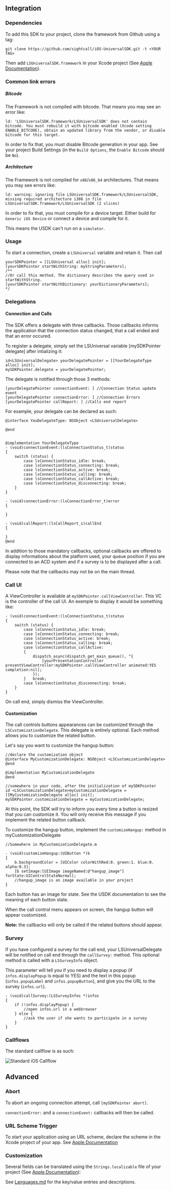 ## Integration

### Dependencies

To add this SDK to your project, clone the framework from Github using a tag:

```
git clone https://github.com/sightcall/iOS-UniversalSDK.git -t <YOUR TAG>
```

Then add `LSUniversalSDK.framework` in your Xcode project (See [Apple Documentation](https://developer.apple.com/library/ios/recipes/xcode_help-project_editor/Articles/AddingaLibrarytoaTarget.html)).

### Common link errors

##### Bitcode

The Framework is not compiled with bitcode. That means you may see an error like:
```
ld: 'LSUniversalSDK.framework/LSUniversalSDK' does not contain bitcode. You must rebuild it with bitcode enabled (Xcode setting ENABLE_BITCODE), obtain an updated library from the vendor, or disable bitcode for this target.
```

In order to fix that, you must disable Bitcode generation in your app. See your project Build Settings (in the `Build Options`, the `Enable Bitcode` should be `No`).


##### Architecture

The Framework is not compiled for `x86`/`x86_64` architectures. That means you may see errors like:

```
ld: warning: ignoring file LSUniversalSDK.framework/LSUniversalSDK, missing required architecture i386 in file LSUniversalSDK.framework/LSUniversalSDK (2 slices)
```

In order to fix that, you must compile for a device target. Either build for `Generic iOS Device` or connect a device and compile for it.

This means the USDK can't run on a `simulator`.

### Usage
To start a connection, create a `LSUniversal` variable and retain it. Then call

```objc
yourSDKPointer = [[LSUniversal alloc] init];
[yourSDKPointer startWithString: myStringParameters];
/**
//Or call this method. The dictionary describes the query used in startWithString.
[yourSDKPointer startWithDictionary: yourDictionaryParameters];
*/
```

### Delegations

#### Connection and Calls

The SDK offers a delegate with three callbacks. Those callbacks informs the application that the connection status changed, that a call ended and that an error occured.

To register a delegate, simply set the LSUniversal variable [mySDKPointer delegate] after intializing it:

```objc
id<LSUniversalDelegate> yourDelegatePointer = [[YourDelegateType alloc] init];
mySDKPointer.delegate = yourDelegatePointer;
```

The delegate is notified through those 3 methods:


```objc
[yourDelegatePointer connectionEvent: ] //Connection Status update event
[yourDelegatePointer connectionError: ] //Connection Errors
[yourDelegatePointer callReport: ] //Calls end report

```

For example, your delegate can be declared as such:

```objc
@interface YouDelegateType: NSObject <LSUniversalDelegate>

@end


@implementation YourDelegateType
- (void)connectionEvent:(lsConnectionStatus_t)status
{
    switch (status) {
        case lsConnectionStatus_idle: break;
        case lsConnectionStatus_connecting: break;
        case lsConnectionStatus_active: break;
        case lsConnectionStatus_calling: break;
        case lsConnectionStatus_callActive: break;
        case lsConnectionStatus_disconnecting: break;
    }
}

- (void)connectionError:(lsConnectionError_t)error
{

}

- (void)callReport:(lsCallReport_s)callEnd
{

}
@end

```

In addition to those mandatory callbacks, optional callbacks are offered to display informations about the platform used, your queue position if you are connected to an ACD system and if a survey is to be displayed after a call.

Please note that the callbacks may not be on the main thread.

### Call UI

A ViewController is available at `mySDKPointer.callViewController`. This VC is the controller of the call UI. An exemple to display it would be something like:

```objc
- (void)connectionEvent:(lsConnectionStatus_t)status
{
    switch (status) {
        case lsConnectionStatus_idle: break;
        case lsConnectionStatus_connecting: break;
        case lsConnectionStatus_active: break;
        case lsConnectionStatus_calling: break;
        case lsConnectionStatus_callActive: 
        {
            dispatch_async(dispatch_get_main_queue(), ^{
                [yourPresentationController presentViewController:mySDKPointer.callViewController animated:YES completion:nil];
            });
        }   break;
        case lsConnectionStatus_disconnecting: break;
    }
}

```

On call end, simply dismiss the ViewController.

#### Customization

The call controls buttons appearances can be customized through the `LSCustomizationDelegate`. This delegate is entirely optional. Each method allows you to customize the related button.

Let's say you want to customize the hangup button:

```objc
//declare the customization object
@interface MyCustomizationDelegate: NSObject <LSCustomizationDelegate>
@end

@implementation MyCustomizationDelegate
@end

//somewhere in your code, after the initialization of mySDKPointer
id <LSCustomizationDelegate>myCustomizationDelegate = [[MyCustomizationDelegate alloc] init];
mySDKPointer.customizationDelegate = myCustomizationDelegate;
```

At this point, the SDK will try to inform you every time a button is resized that you can customize it. You will only receive this message if you implement the related button callback.

To customize the hangup button, implement the `customizeHangup:` method in myCustomizationDelegate

```objc
//Somewhere in MyCustomizationDelegate.m

- (void)customizeHangup:(UIButton *)b
{
    b.backgroundColor = [UIColor colorWithRed:0. green:1. blue:0. alpha:0.3];
    [b setImage:[UIImage imageNamed:@"hangup_image"] forState:UIControlStateNormal]; 
    //hangup_image is an image available in your project
}

```
Each button has an image for state. See the USDK documentation to see the meaning of each button state.

When the call control menu appears on screen, the hangup button will appear customized.


**Note:** the callbacks will only be called if the related buttons should appear.


### Survey
If you have configured a survey for the call end, your LSUniversalDelegate will be notified on call end through the `callSurvey:` method. This optional method is called with a `LSSurveyInfo` object. 

This parameter will tell you if you need to display a popup (if `infos.displayPopup` is equal to YES) and the text in this popup (`infos.popupLabel` and `infos.popupButton`), and give you the URL to the survey (`infos.url`).

```objc
- (void)callSurvey:(LSSurveyInfos *)infos
{
    if (!infos.displayPopup) {
        //open infos.url in a webbrowser
    } else {
        //ask the user if she wants to participate in a survey
    }
}
```

### Callflows
The standard callflow is as such:

![Standard iOS Callflow](./connection_callflow.png "iOS Callflow")

<!--

https://www.websequencediagrams.com/
title Connection callflow
participant BROWSER
participant APP
participant SDK

BROWSER->APP: URL scheme trigger
    APP->SDK: Universal.start(scheme)
    SDK->SDK: parse

alt Invalid URL scheme
    SDK->APP: UniversalConfigurationErrorEvent
else Valid URL scheme
    SDK->APP: connectionEvent: lsConnectionStatus_connecting
    SDK->SDK: connect
    SDK->APP: connectionEvent: lsConnectionStatus_active
    SDK->APP: connectionEvent:lsConnectionStatus_calling
    SDK->SDK: call
    SDK->APP: connectionEvent:lsConnectionStatus_callActive
    Note over APP,SDK:
        The call is now active
        Display the callViewController here
    end note
    SDK->SDK: hangup
    SDK->APP: callReport:
    SDK->APP: connectionEvent:lsConnectionStatus_disconnecting
    SDK->SDK: disconnect
    SDK->APP: connectionEvent:lsConnectionStatus_idle
end
!-->

## Advanced
### Abort

To abort an ongoing connection attempt, call `[mySDKPointer abort]`.

`connectionError:` and a `connectionEvent:` callbacks will then be called.

### URL Scheme Trigger

To start your application using an URL scheme, declare the scheme in the Xcode project of your app. See [Apple Documentation](https://developer.apple.com/library/ios/documentation/iPhone/Conceptual/iPhoneOSProgrammingGuide/Inter-AppCommunication/Inter-AppCommunication.html#//apple_ref/doc/uid/TP40007072-CH6-SW10)


### Customization

Several fields can be translated using the `Strings.localizable` file of your project (See [Apple Documentation](https://developer.apple.com/library/ios/documentation/MacOSX/Conceptual/BPInternational/InternationalizingYourUserInterface/InternationalizingYourUserInterface.html#//apple_ref/doc/uid/10000171i-CH3-SW4)):

See [Languages.md](./Languages.md) for the key/value entries and descriptions.
